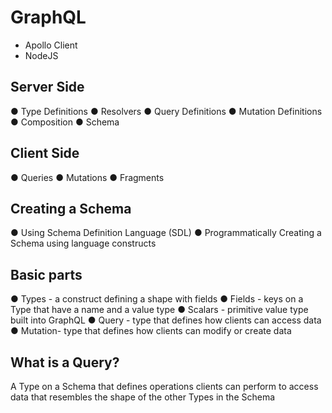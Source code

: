 # GraphQL

- Apollo Client 
- NodeJS
  
  
## Server Side
● Type Definitions
● Resolvers
● Query Definitions
● Mutation Definitions
● Composition
● Schema
 
## Client Side
● Queries
● Mutations
● Fragments

## Creating a Schema
● Using Schema Definition Language (SDL)
● Programmatically Creating a Schema using language
constructs

## Basic parts
● Types - a construct defining a shape with fields
● Fields - keys on a Type that have a name and a value type
● Scalars - primitive value type built into GraphQL
● Query - type that defines how clients can access data
● Mutation- type that defines how clients can modify or
create data

## What is a Query?
A Type on a Schema that defines operations clients can
perform to access data that resembles the shape of the other
Types in the Schema
